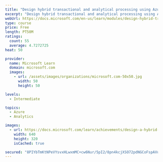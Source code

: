 ```yaml
---
title: "Design hybrid transactional and analytical processing using Azure Synapse Analytics"
excerpt: "Design hybrid transactional and analytical processing using Azure Synapse Analytics"
webUrl: https://docs.microsoft.com/en-us/learn/modules/design-hybrid-transactional-analytical-processing-using-azure-synapse-analytics/
type: course
price: Free
length: PT50M
ratings:
  count: 55
  average: 4.7272725
heat: 50

provider:
  name: Microsoft Learn
  domain: microsoft.com
  images:
    - url: /assets/images/organizations/microsoft.com-50x50.jpg
      width: 50
      height: 50

levels:
  - Intermediate

topics:
  - Azure
  - Analytics

images:
  - url: https://docs.microsoft.com/learn/achievements/design-a-hybrid-transactional-and-analytical-processing-social.png
    width: 640
    height: 320
    isCached: true

secured: "8PIYbTmKtNPeVYsvxHLwxmMC+cw6Nur/5pI2/8pn4kcjXSO72pdNGCoFspAVu6pDGTabVmKf4TjRdjNprz5LhfD6BhcbryU/otinIQ32D4O5pgJOEcb0IxHBlOVxA43nCJVhO5eIAXqogAEbmwdBDeIcBBiK4F96GL1IApDFSHfZluwNVZST5jaWK7yQHUueMfizLC7lS3JE5HhAeWmDjcunnVsZkUq095S8/ooVRgdKHPzrWeow8e4rN+mSTE+dneM2dqKNCJCJlsN05ukxG1pn4LphVQemH9wnwDNgEi/EtN7Xz6/Lajxi4UMvDk8QLZiUxG8UofI6EDJDfvVWTWSd3ncPaUGaVV8AvU4u+QRZTcX16jk4zya6Q9VYuETVyGgmprmAi7Z0l/jfNcD2EomGtULkxoWWirsM3Zv3QHA=;Jyu69LhBA9gA3v1Uo1wfpw=="
---
```


